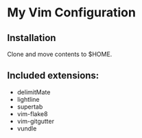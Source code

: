 # My Vim Configuration

## Installation
Clone and move contents to $HOME.

## Included extensions:
- delimitMate
- lightline
- supertab
- vim-flake8
- vim-gitgutter
- vundle
